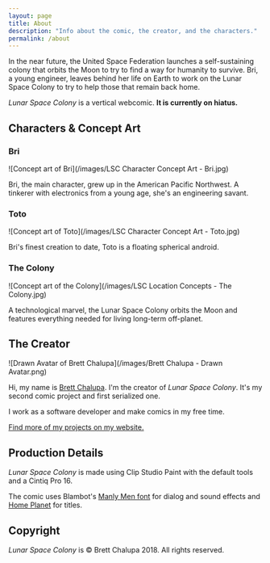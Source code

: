 ```yaml
---
layout: page
title: About
description: "Info about the comic, the creator, and the characters."
permalink: /about
---
```


In the near future, the United Space Federation launches a
self-sustaining colony that orbits the Moon to try to find a way for
humanity to survive. Bri, a young engineer, leaves behind her life on
Earth to work on the Lunar Space Colony to try to help those
that remain back home.

_Lunar Space Colony_ is a vertical webcomic. **It is currently on hiatus.**

## Characters & Concept Art

### Bri

![Concept art of Bri](/images/LSC Character Concept Art - Bri.jpg)

Bri, the main character, grew up in the American Pacific Northwest. A
tinkerer with electronics from a young age, she's an engineering savant.

### Toto

![Concept art of Toto](/images/LSC Character Concept Art - Toto.jpg)

Bri's finest creation to date, Toto is a floating spherical android.

### The Colony

![Concept art of the Colony](/images/LSC Location Concepts - The Colony.jpg)

A technological marvel, the Lunar Space Colony orbits the Moon and
features everything needed for living long-term off-planet.

## The Creator

![Drawn Avatar of Brett Chalupa](/images/Brett Chalupa - Drawn Avatar.png)

Hi, my name is [Brett Chalupa](https://www.brettchalupa.com). I'm the
creator of _Lunar Space Colony_. It's my second comic project and first
serialized one.

I work as a software developer and make comics in my free time.

[Find more of my projects on my website.](https://www.brettchalupa.com/works/)

## Production Details

_Lunar Space Colony_ is made using Clip Studio Paint with the default
tools and a Cintiq Pro 16.

The comic uses Blambot's [Manly Men
font](http://www.blambot.com/font_manlymen.shtml) for dialog and sound
effects and [Home
Planet](http://www.blambot.com/font_homeplanet.shtml) for titles.

## Copyright

_Lunar Space Colony_ is &copy; Brett Chalupa 2018. All rights reserved.
